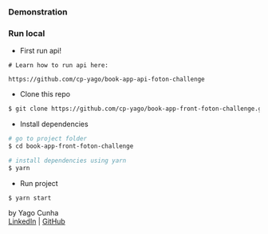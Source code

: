 ### Demonstration

### Run local

- First run api!

```
# Learn how to run api here:

https://github.com/cp-yago/book-app-api-foton-challenge
```

- Clone this repo

```bash
$ git clone https://github.com/cp-yago/book-app-front-foton-challenge.git
```

- Install dependencies

```bash
# go to project folder
$ cd book-app-front-foton-challenge

# install dependencies using yarn
$ yarn
```

- Run project

```bash
$ yarn start
```

by Yago Cunha<br>
[LinkedIn](https://www.linkedin.com/in/yagocunha) | [GitHub](https://github.com/cp-yago)
